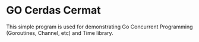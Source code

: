 # GO Cerdas Cermat

This simple program is used for demonstrating Go Concurrent Programming (Goroutines, Channel, etc) and Time library.

